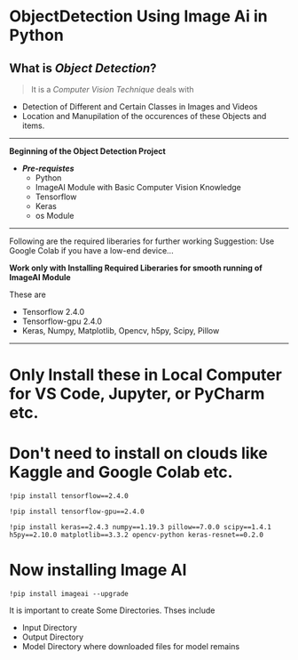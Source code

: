 # ObjectDetection Using Image Ai in Python

## What is ***Object Detection***?
> It is a *Computer Vision Technique* deals with
*   Detection of Different and Certain Classes in Images and Videos
*   Location and Manupilation of the occurences of these Objects and items.

---

**Beginning of the Object Detection Project**

- ***Pre-requistes***
    - Python
    - ImageAI Module with Basic Computer Vision Knowledge
    - Tensorflow
    - Keras
    - os Module

---

Following are the required liberaries for further working
Suggestion: Use Google Colab if you have a low-end device...

**Work only with Installing Required Liberaries for smooth running of ImageAI Module**

These are



*   Tensorflow 2.4.0
*   Tensorflow-gpu 2.4.0
*   Keras, Numpy, Matplotlib, Opencv, h5py, Scipy, Pillow

---

# Only Install these in Local Computer for VS Code, Jupyter, or PyCharm etc.

# Don't need to install on clouds like Kaggle and Google Colab etc.

`!pip install tensorflow==2.4.0`

`!pip install tensorflow-gpu==2.4.0`

`!pip install keras==2.4.3 numpy==1.19.3 pillow==7.0.0 scipy==1.4.1 h5py==2.10.0 matplotlib==3.3.2 opencv-python keras-resnet==0.2.0`


# Now installing Image AI

`!pip install imageai --upgrade`

It is important to create Some Directories. Thses include
- Input Directory
- Output Directory
- Model Directory where downloaded files for model remains
